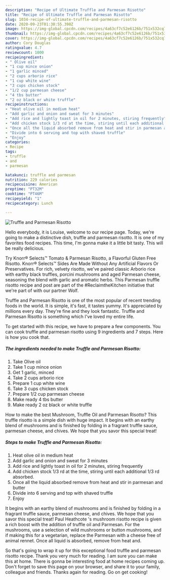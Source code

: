 ```yaml
---
description: "Recipe of Ultimate Truffle and Parmesan Risotto"
title: "Recipe of Ultimate Truffle and Parmesan Risotto"
slug: 1034-recipe-of-ultimate-truffle-and-parmesan-risotto
date: 2020-09-23T01:38:55.398Z
image: https://img-global.cpcdn.com/recipes/4a63cf7c52e6126b/751x532cq70/truffle-and-parmesan-risotto-recipe-main-photo.jpg
thumbnail: https://img-global.cpcdn.com/recipes/4a63cf7c52e6126b/751x532cq70/truffle-and-parmesan-risotto-recipe-main-photo.jpg
cover: https://img-global.cpcdn.com/recipes/4a63cf7c52e6126b/751x532cq70/truffle-and-parmesan-risotto-recipe-main-photo.jpg
author: Cory Douglas
ratingvalue: 4.7
reviewcount: 1000
recipeingredient:
- " Olive oil"
- "1 cup mince onion"
- "1 garlic minced"
- "2 cups arborio rice"
- "1 cup white wine"
- "3 cups chicken stock"
- "1/2 cup parmesan cheese"
- "4 tbs butter"
- "2 oz black or white truffle"
recipeinstructions:
- "Heat olive oil in medium heat"
- "Add garlic and onion and sweat for 3 minutes"
- "Add rice and lightly toast in oil for 2 minutes, stiring frequently"
- "Add chicken stock 1/3 rd at the time, stiring until each additional 1/3 rd absorbed."
- "Once all the liquid absorbed remove from heat and stir in parmesan and butter"
- "Divide into 6 serving and top with shaved truffle"
- "Enjoy"
categories:
- Recipe
tags:
- truffle
- and
- parmesan

katakunci: truffle and parmesan 
nutrition: 229 calories
recipecuisine: American
preptime: "PT32M"
cooktime: "PT46M"
recipeyield: "1"
recipecategory: Lunch

---
```



![Truffle and Parmesan Risotto](https://img-global.cpcdn.com/recipes/4a63cf7c52e6126b/751x532cq70/truffle-and-parmesan-risotto-recipe-main-photo.jpg)

Hello everybody, it is Louise, welcome to our recipe page. Today, we're going to make a distinctive dish, truffle and parmesan risotto. It is one of my favorites food recipes. This time, I'm gonna make it a little bit tasty. This will be really delicious.

Try Knorr® Selects™ Tomato &amp; Parmesan Risotto, a Flavorful Gluten Free Risotto. Knorr® Selects™ Sides Are Made Without Any Artificial Flavors Or Preservatives. For rich, velvety risotto, we&#39;ve paired classic Arborio rice with earthy black truffles, porcini mushrooms and aged Parmesan cheese, seasoning the blend with garlic and aromatic herbs. This Parmesan truffle risotto recipe and post are part of the #ReclaimtheKitchen initiative that we&#39;re part of with our partner Wolf.

Truffle and Parmesan Risotto is one of the most popular of recent trending foods in the world. It is simple, it's fast, it tastes yummy. It's appreciated by millions every day. They're fine and they look fantastic. Truffle and Parmesan Risotto is something which I've loved my entire life.


To get started with this recipe, we have to prepare a few components. You can cook truffle and parmesan risotto using 9 ingredients and 7 steps. Here is how you cook that.

<!--inarticleads1-->

##### The ingredients needed to make Truffle and Parmesan Risotto:

1. Take  Olive oil
1. Take 1 cup mince onion
1. Get 1 garlic, minced
1. Take 2 cups arborio rice
1. Prepare 1 cup white wine
1. Take 3 cups chicken stock
1. Prepare 1/2 cup parmesan cheese
1. Make ready 4 tbs butter
1. Make ready 2 oz black or white truffle


How to make the best Mushroom, Truffle Oil and Parmesan Risotto? This truffle risotto is a simple dish with huge impact. It begins with an earthy blend of mushrooms and is finished by folding in a fragrant truffle sauce, parmesan cheese, and chives. We hope that you savor this special treat! 

<!--inarticleads2-->

##### Steps to make Truffle and Parmesan Risotto:

1. Heat olive oil in medium heat
1. Add garlic and onion and sweat for 3 minutes
1. Add rice and lightly toast in oil for 2 minutes, stiring frequently
1. Add chicken stock 1/3 rd at the time, stiring until each additional 1/3 rd absorbed.
1. Once all the liquid absorbed remove from heat and stir in parmesan and butter
1. Divide into 6 serving and top with shaved truffle
1. Enjoy


It begins with an earthy blend of mushrooms and is finished by folding in a fragrant truffle sauce, parmesan cheese, and chives. We hope that you savor this special treat! Paul Heathcote &#39;s mushroom risotto recipe is given a rich boost with the addition of truffle oil and Parmesan. For the mushrooms, use a selection of wild mushrooms or button mushrooms, and if making this for a vegetarian, replace the Parmesan with a cheese free of animal rennet. Once all liquid is absorbed, remove from heat and. 

So that's going to wrap it up for this exceptional food truffle and parmesan risotto recipe. Thank you very much for reading. I am sure you can make this at home. There is gonna be interesting food at home recipes coming up. Don't forget to save this page on your browser, and share it to your family, colleague and friends. Thanks again for reading. Go on get cooking!
